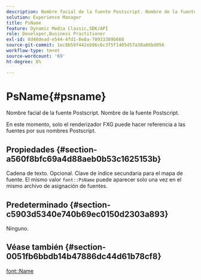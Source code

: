 ```yaml
---
description: Nombre facial de la fuente Postscript. Nombre de la fuente Postscript.
solution: Experience Manager
title: PsName
feature: Dynamic Media Classic,SDK/API
role: Developer,Business Practitioner
exl-id: 8d48dead-e544-4fd1-8e8a-70933389b668
source-git-commit: 1ec8b59f442eb96c6c3f5f1405d57a38a86bd056
workflow-type: tm+mt
source-wordcount: '69'
ht-degree: 8%

---
```


# PsName{#psname}

Nombre facial de la fuente Postscript. Nombre de la fuente Postscript.

En este momento, solo el renderizador FXG puede hacer referencia a las fuentes por sus nombres Postscript.

## Propiedades {#section-a560f8bfc69a4d88aeb0b53c1625153b}

Cadena de texto. Opcional. Clave de índice secundaria para el mapa de fuente. El mismo valor `font::PsName` puede aparecer solo una vez en el mismo archivo de asignación de fuentes.

## Predeterminado {#section-c5903d5340e740b69ec0150d2303a893}

Ninguno.

## Véase también {#section-0051fb6bbdb14b47886dc44d61b78cf8}

[font::Name](/help/aem-is-ir-api/is-api/image-catalog/image-serving-api-ref/c-image-catalog-reference/c-font-map-reference/r-name-font.md)
